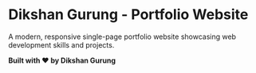 # Dikshan Gurung - Portfolio Website

A modern, responsive single-page portfolio website showcasing web development skills and projects.

**Built with ❤️ by Dikshan Gurung**
